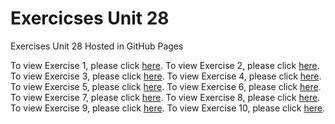# Exercicses Unit 28
Exercises Unit 28 Hosted in GitHub Pages

To view Exercise 1, please click [here](./Exercise%201/index.html).
To view Exercise 2, please click [here](./Exercise%202/index.html).
To view Exercise 3, please click [here](./Exercise%203/weeklydish.html).
To view Exercise 4, please click [here](./Exercise%204/weeklydish.html).
To view Exercise 5, please click [here](./Exercise%205/weeklydessert.html).
To view Exercise 6, please click [here](./Exercise%206/index.html).
To view Exercise 7, please click [here](./Exercise%207/index.html).
To view Exercise 8, please click [here](./Exercise%208/index.html).
To view Exercise 9, please click [here](./Exercise%209/index.html).
To view Exercise 10, please click [here](./Exercise%2010/index.html).


